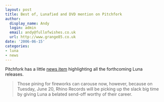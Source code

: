 ```yaml
---
layout: post
title: Best of, Lunafied and DVD mention on Pitchfork
author:
  display_name: Andy
  login: admin
  email: andy@fullofwishes.co.uk
  url: http://www.grange85.co.uk
date: '2006-06-15'
categories:
- luna
- news
---
```

Pitchfork has a little [news item](http://web.archive.org/web/20060827165409/http://www.pitchforkmedia.com:80/article/news/36936/Luna_Luna_Remembered_on_DVD_Comp_Rarities_Set) highlighting all the forthcoming Luna releases.

> Those pining for fireworks can carouse now, however, because on Tuesday,
June 20, Rhino Records will be picking up the slack big time by giving Luna a
belated send-off worthy of their career.


